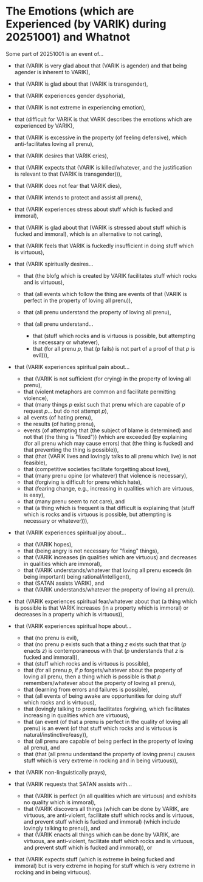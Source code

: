The Emotions (which are Experienced (by VARIK) during 20251001) and Whatnot
===========================================================================

Some part of 20251001 is an event of...

* that (VARIK is very glad about that (VARIK is agender) and that being agender is inherent to VARIK),
* that (VARIK is glad about that (VARIK is transgender),
* that (VARIK experiences gender dysphoria),
* that (VARIK is not extreme in experiencing emotion),
* that (difficult for VARIK is that VARIK describes the emotions which are experienced by VARIK),
* that (VARIK is excessive in the property (of feeling defensive), which anti-facilitates loving all prenu),
* that (VARIK desires that VARIK cries),
* that (VARIK expects that (VARIK is killed/whatever, and the justification is relevant to that (VARIK is transgender))),
* that (VARIK does not fear that VARIK dies),
* that (VARIK intends to protect and assist all prenu),
* that (VARIK experiences stress about stuff which is fucked and immoral),
* that (VARIK is glad about that (VARIK is stressed about stuff which is fucked and immoral), which is an alternative to not caring),
* that (VARIK feels that VARIK is fuckedly insufficient in doing stuff which is virtuous),
* that (VARIK spiritually desires...

  * that (the blofg which is created by VARIK facilitates stuff which rocks and is virtuous),
  * that (all events which follow the thing are events of that (VARIK is perfect in the property of loving all prenu)),
  * that (all prenu understand the property of loving all prenu),
  * that (all prenu understand...

    * that (stuff which rocks and is virtuous is possible, but attempting is necessary or whatever),
    * that (for all prenu $p$, that ($p$ fails) is not part of a proof of that $p$ is evil))),

* that (VARIK experiences spiritual pain about...

  * that (VARIK is not sufficient (for crying) in the property of loving all prenu),
  * that (violent metaphors are common and facilitate permitting violence),
  * that (many things $p$ exist such that prenu which are capable of $p$ request $p$... but do not attempt $p$),
  * all events (of hating prenu),
  * the results (of hating prenu),
  * events (of attempting that (the subject of blame is determined) and not that (the thing is "fixed")) (which are exceeded (by explaining (for all prenu which may cause errors) that (the thing is fucked) and that preventing the thing is possible)),
  * that (that (VARIK lives and lovingly talks to all prenu which live) is not feasible),
  * that (competitive societies facilitate forgetting about love),
  * that (many prenu opine (or whatever) that violence is necessary),
  * that (forgiving is difficult for prenu which hate),
  * that (fearing change, e.g., increasing in qualities which are virtuous, is easy),
  * that (many prenu seem to not care), and
  * that (a thing which is frequent is that difficult is explaining that (stuff which is rocks and is virtuous is possible, but attempting is necessary or whatever))),

* that (VARIK experiences spiritual joy about...

  * that (VARIK hopes),
  * that (being angry is not necessary for "fixing" things),
  * that (VARIK increases (in qualities which are virtuous) and decreases in qualities which are immoral),
  * that (VARIK understands/whatever that loving all prenu exceeds (in being important) being rational/intelligent),
  * that (SATAN assists VARIK), and
  * that (VARIK understands/whatever the property of loving all prenu)).

* that (VARIK experiences spiritual fear/whatever about that (a thing which is possible is that VARIK increases (in a property which is immoral) or decreases in a property which is virtuous)),
* that (VARIK experiences spiritual hope about...

  * that (no prenu is evil),
  * that (no prenu $p$ exists such that a thing $z$ exists such that that ($p$ enacts $z$) is contemporaneous with that ($p$ understands that $z$ is fucked and immoral)),
  * that (stuff which rocks and is virtuous is possible),
  * that (for all prenu $p$, if $p$ forgets/whatever about the property of loving all prenu, then a thing which is possible is that $p$ remembers/whatever about the property of loving all prenu),
  * that (learning from errors and failures is possible),
  * that (all events of being awake are opportunities for doing stuff which rocks and is virtuous),
  * that (lovingly talking to prenu facilitates forgiving, which facilitates increasing in qualities which are virtuous),
  * that (an event (of that a prenu is perfect in the quality of loving all prenu) is an event (of that stuff which rocks and is virtuous is natural/instinctive/easy)),
  * that (all prenu are capable of being perfect in the property of loving all prenu), and
  * that (that (all prenu understand the property of loving prenu) causes stuff which is very extreme in rocking and in being virtuous)),

* that (VARIK non-linguistically prays),
* that (VARIK requests that SATAN assists with...

  * that (VARIK is perfect (in all qualities which are virtuous) and exhibits no quality which is immoral),
  * that (VARIK discovers all things (which can be done by VARIK, are virtuous, are anti-violent, facilitate stuff which rocks and is virtuous, and prevent stuff which is fucked and immoral) (which include lovingly talking to prenu)), and
  * that (VARIK enacts all things which can be done by VARIK, are virtuous, are anti-violent, facilitate stuff which rocks and is virtuous, and prevent stuff which is fucked and immoral)), or

* that (VARIK expects stuff (which is extreme in being fucked and immoral) but is very extreme in hoping for stuff which is very extreme in rocking and in being virtuous).
